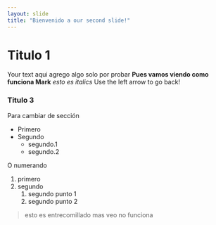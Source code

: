 ```yaml
---
layout: slide
title: "Bienvenido a our second slide!"
---
```

# Titulo 1
Your text aqui agrego algo solo por probar
**Pues vamos viendo como funciona Mark**
*esto es italics*
Use the left arrow to go back!
### Titulo 3
Para cambiar de sección
* Primero
* Segundo 
    * segundo.1
    * segundo.2

O numerando
1. primero
1. segundo
    1. segundo punto 1
    1. segundo punto 2
    
> esto es entrecomillado
> mas veo no funciona
